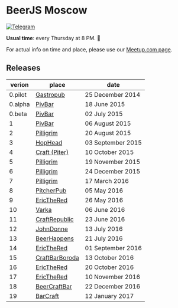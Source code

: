 # BeerJS Moscow
[![Telegram](https://img.shields.io/badge/telegram-join%20chat-blue.svg?style=flat)](https://telegram.me/beerjs)

**Usual time**: every Thursday at 8 PM. :beers:

For actual info on time and place, please use our [Meetup.com page](http://www.meetup.com/BeerJS-Moscow/).

## Releases

verion  | place                                                       | date             
--------|-------------------------------------------------------------|------------------
0.pilot | [Gastropub](http://nashabolovke.ru/gastropub)               | 25 December 2014
0.alpha | [PivBar](https://www.facebook.com/pivbar1)                  | 18 June 2015     
0.beta  | [PivBar](https://www.facebook.com/pivbar1)                  | 02 July 2015     
1       | [PivBar](https://www.facebook.com/pivbar1)                  | 06 August 2015   
2       | [Pilligrim](https://vk.com/piligrimpivnoy)                  | 20 August 2015   
3       | [HopHead](http://www.hophead.ru)                            | 03 September 2015
4       | [Craft (Piter)](http://craftpub.ru/)                        | 10 October 2015  
5       | [Pilligrim](https://vk.com/piligrimpivnoy)                  | 19 November 2015 
6       | [Pilligrim](https://vk.com/piligrimpivnoy)                  | 24 December 2015 
7       | [Pilligrim](https://vk.com/piligrimpivnoy)                  | 17 March 2016    
8       | [PitcherPub](http://www.pitcher.pub)                        | 05 May 2016      
9       | [EricTheRed](http://ericthered.ru)                          | 26 May 2016      
10      | [Varka](https://vk.com/varkacraftbar)                       | 06 June 2016     
11      | [CraftRepublic](https://www.facebook.com/craftrepublic.ru)  | 23 June 2016     
12      | [JohnDonne](http://john-donne.ru)                           | 13 July 2016     
13      | [BeerHappens](http://beerhappens.ru)                        | 21 July 2016     
14      | [EricTheRed](http://ericthered.ru)                          | 01 September 2016
15      | [CraftBarBoroda](https://vk.com/craft_bar_boroda)           | 13 October 2016  
16      | [EricTheRed](http://ericthered.ru)                          | 20 October 2016  
17      | [EricTheRed](http://ericthered.ru)                          | 10 November 2016 
18      | [BeerCraftBar](https://www.facebook.com/BeerCraftBar)       | 22 December 2016 
19      | [BarCraft](http://bar-craft.com/)                           | 12 January 2017
